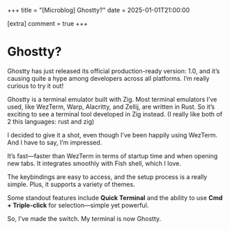 +++
title = "[Microblog] Ghostty?"
date = 2025-01-01T21:00:00

[extra]
comment = true
+++

# Ghostty?

Ghostty has just released its official production-ready version: 1.0, and it’s causing quite a hype among developers across all platforms. I’m really curious to try it out!

Ghostty is a terminal emulator built with Zig. Most terminal emulators I’ve used, like WezTerm, Warp, Alacritty, and Zellij, are written in Rust. So it’s exciting to see a terminal tool developed in Zig instead.
(I really like both of 2 this languages: rust and zig)

I decided to give it a shot, even though I’ve been happily using WezTerm. And I have to say, I’m impressed.

It’s fast—faster than WezTerm in terms of startup time and when opening new tabs. It integrates smoothly with Fish shell, which I love.

The keybindings are easy to access, and the setup process is a really simple. Plus, it supports a variety of themes.

Some standout features include **Quick Terminal** and the ability to use **Cmd + Triple-click** for selection—simple yet powerful.

So, I’ve made the switch. My terminal is now Ghostty.
